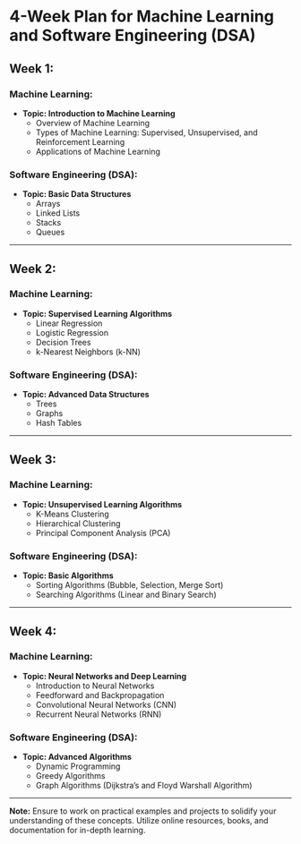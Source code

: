 # 4-Week Plan for Machine Learning and Software Engineering (DSA)

## Week 1: 
### Machine Learning:
- **Topic: Introduction to Machine Learning**
  - Overview of Machine Learning
  - Types of Machine Learning: Supervised, Unsupervised, and Reinforcement Learning
  - Applications of Machine Learning

### Software Engineering (DSA):
- **Topic: Basic Data Structures**
  - Arrays
  - Linked Lists
  - Stacks
  - Queues

---

## Week 2: 
### Machine Learning:
- **Topic: Supervised Learning Algorithms**
  - Linear Regression
  - Logistic Regression
  - Decision Trees
  - k-Nearest Neighbors (k-NN)

### Software Engineering (DSA):
- **Topic: Advanced Data Structures**
  - Trees
  - Graphs
  - Hash Tables

---

## Week 3: 
### Machine Learning:
- **Topic: Unsupervised Learning Algorithms**
  - K-Means Clustering
  - Hierarchical Clustering
  - Principal Component Analysis (PCA)

### Software Engineering (DSA):
- **Topic: Basic Algorithms**
  - Sorting Algorithms (Bubble, Selection, Merge Sort)
  - Searching Algorithms (Linear and Binary Search)

---

## Week 4: 
### Machine Learning:
- **Topic: Neural Networks and Deep Learning**
  - Introduction to Neural Networks
  - Feedforward and Backpropagation
  - Convolutional Neural Networks (CNN)
  - Recurrent Neural Networks (RNN)

### Software Engineering (DSA):
- **Topic: Advanced Algorithms**
  - Dynamic Programming
  - Greedy Algorithms
  - Graph Algorithms (Dijkstra’s and Floyd Warshall Algorithm)

---

**Note:** Ensure to work on practical examples and projects to solidify your understanding of these concepts. Utilize online resources, books, and documentation for in-depth learning.
